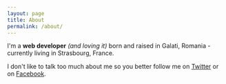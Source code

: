 ```yaml
---
layout: page
title: About
permalink: /about/
---
```


I'm a **web developer** _(and loving it)_ born and raised in Galati, Romania - currently living in Strasbourg, France.

I don't like to talk too much about me so you better follow me on [Twitter](https://twitter.com/cristianciofu) or on [Facebook](https://www.facebook.com/cristian.ciofu).